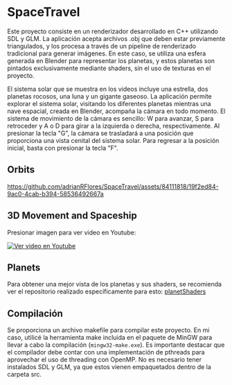 # SpaceTravel

Este proyecto consiste en un renderizador desarrollado en C++ utilizando SDL y GLM. La aplicación acepta archivos .obj que deben estar previamente triangulados, y los procesa a través de un pipeline de renderizado tradicional para generar imágenes. En este caso, se utiliza una esfera generada en Blender para representar los planetas, y estos planetas son pintados exclusivamente mediante shaders, sin el uso de texturas en el proyecto.

El sistema solar que se muestra en los videos incluye una estrella, dos planetas rocosos, una luna y un gigante gaseoso. La aplicación permite explorar el sistema solar, visitando los diferentes planetas mientras una nave espacial, creada en Blender, acompaña la cámara en todo momento. El sistema de movimiento de la cámara es sencillo: W para avanzar, S para retroceder y A o D para girar a la izquierda o derecha, respectivamente. Al presionar la tecla "G", la cámara se trasladará a una posición que proporciona una vista cenital del sistema solar. Para regresar a la posición inicial, basta con presionar la tecla "F".

## Orbits

https://github.com/adrianRFlores/SpaceTravel/assets/84111818/19f2ed84-9ac0-4cab-b394-58536492667a

## 3D Movement and Spaceship

Presionar imagen para ver video en Youtube:

[![Ver video en Youtube](http://img.youtube.com/vi/MiT8qdrzukA/0.jpg)](https://youtu.be/MiT8qdrzukA?si=BHhRsvc5CSv6OUrn)

## Planets

Para obtener una mejor vista de los planetas y sus shaders, se recomienda ver el repositorio realizado específicamente para esto: [planetShaders](https://github.com/adrianRFlores/planetShaders)

## Compilación
Se proporciona un archivo makefile para compilar este proyecto. En mi caso, utilicé la herramienta make incluida en el paquete de MinGW para llevar a cabo la compilación (```mingw32-make.exe```). Es importante destacar que el compilador debe contar con una implementación de pthreads para aprovechar el uso de threading con OpenMP. No es necesario tener instalados SDL y GLM, ya que estos vienen empaquetados dentro de la carpeta src.
